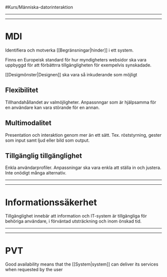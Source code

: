 #Kurs/Människa-datorinteraktion 

***
***
# MDI
Identifiera och motverka [[Begränsningar|hinder]] i ett system.

Finns en Europeisk standard för hur myndigheters websidor ska vara uppbyggd för att förbättrra tillgängligheten för exempelvis synskadade.

[[Desigmönster|Designen]] ska vara så inkuderande som möjligt

## Flexibilitet
Tillhandahållandet av valmöjligheter. Anpassnngar som är hjälpsamma för en användare kan vara störande för en annan.

## Multimodalitet
Presentation och interaktion genom mer än ett sätt. Tex. röststyrning, gester som input samt ljud eller bild som output.

## Tillgänglig tillgänglighet
Enkla användarprofiler. Anpassningar ska vara enkla att ställa in och justera. Inte onödigt många alternativ.

***
***
# Informationssäkerhet
Tillgänglighet innebär att information och IT-system är tillgängliga för behöriga användare, i förväntad utsträckning och inom önskad tid.

***
***
# PVT
Good availability means that the [[System|system]] can deliver its services when requested by the user